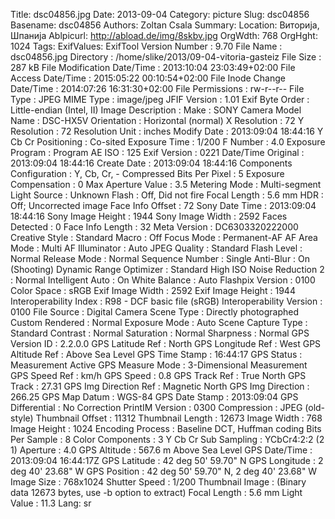 Title: dsc04856.jpg
Date: 2013-09-04
Category: picture
Slug: dsc04856
Basename: dsc04856
Authors: Zoltan Csala
Summary:
Location: Виторија, Шпанија
Ablpicurl: http://abload.de/img/8skbv.jpg
OrgWdth: 768
OrgHght: 1024
Tags:
ExifValues: ExifTool Version Number : 9.70
            File Name : dsc04856.jpg
            Directory : /home/slike/2013/09-04-vitoria-gasteiz
            File Size : 287 kB
            File Modification Date/Time : 2013:10:04 23:03:49+02:00
            File Access Date/Time : 2015:05:22 00:10:54+02:00
            File Inode Change Date/Time : 2014:07:26 16:31:30+02:00
            File Permissions : rw-r--r--
            File Type : JPEG
            MIME Type : image/jpeg
            JFIF Version : 1.01
            Exif Byte Order : Little-endian (Intel, II)
            Image Description :
            Make : SONY
            Camera Model Name : DSC-HX5V
            Orientation : Horizontal (normal)
            X Resolution : 72
            Y Resolution : 72
            Resolution Unit : inches
            Modify Date : 2013:09:04 18:44:16
            Y Cb Cr Positioning : Co-sited
            Exposure Time : 1/200
            F Number : 4.0
            Exposure Program : Program AE
            ISO : 125
            Exif Version : 0221
            Date/Time Original : 2013:09:04 18:44:16
            Create Date : 2013:09:04 18:44:16
            Components Configuration : Y, Cb, Cr, -
            Compressed Bits Per Pixel : 5
            Exposure Compensation : 0
            Max Aperture Value : 3.5
            Metering Mode : Multi-segment
            Light Source : Unknown
            Flash : Off, Did not fire
            Focal Length : 5.6 mm
            HDR : Off; Uncorrected image
            Face Info Offset : 72
            Sony Date Time : 2013:09:04 18:44:16
            Sony Image Height : 1944
            Sony Image Width : 2592
            Faces Detected : 0
            Face Info Length : 32
            Meta Version : DC6303320222000
            Creative Style : Standard
            Macro : Off
            Focus Mode : Permanent-AF
            AF Area Mode : Multi
            AF Illuminator : Auto
            JPEG Quality : Standard
            Flash Level : Normal
            Release Mode : Normal
            Sequence Number : Single
            Anti-Blur : On (Shooting)
            Dynamic Range Optimizer : Standard
            High ISO Noise Reduction 2 : Normal
            Intelligent Auto : On
            White Balance : Auto
            Flashpix Version : 0100
            Color Space : sRGB
            Exif Image Width : 2592
            Exif Image Height : 1944
            Interoperability Index : R98 - DCF basic file (sRGB)
            Interoperability Version : 0100
            File Source : Digital Camera
            Scene Type : Directly photographed
            Custom Rendered : Normal
            Exposure Mode : Auto
            Scene Capture Type : Standard
            Contrast : Normal
            Saturation : Normal
            Sharpness : Normal
            GPS Version ID : 2.2.0.0
            GPS Latitude Ref : North
            GPS Longitude Ref : West
            GPS Altitude Ref : Above Sea Level
            GPS Time Stamp : 16:44:17
            GPS Status : Measurement Active
            GPS Measure Mode : 3-Dimensional Measurement
            GPS Speed Ref : km/h
            GPS Speed : 0.8
            GPS Track Ref : True North
            GPS Track : 27.31
            GPS Img Direction Ref : Magnetic North
            GPS Img Direction : 266.25
            GPS Map Datum : WGS-84
            GPS Date Stamp : 2013:09:04
            GPS Differential : No Correction
            PrintIM Version : 0300
            Compression : JPEG (old-style)
            Thumbnail Offset : 11312
            Thumbnail Length : 12673
            Image Width : 768
            Image Height : 1024
            Encoding Process : Baseline DCT, Huffman coding
            Bits Per Sample : 8
            Color Components : 3
            Y Cb Cr Sub Sampling : YCbCr4:2:2 (2 1)
            Aperture : 4.0
            GPS Altitude : 567.6 m Above Sea Level
            GPS Date/Time : 2013:09:04 16:44:17Z
            GPS Latitude : 42 deg 50' 59.70" N
            GPS Longitude : 2 deg 40' 23.68" W
            GPS Position : 42 deg 50' 59.70" N, 2 deg 40' 23.68" W
            Image Size : 768x1024
            Shutter Speed : 1/200
            Thumbnail Image : (Binary data 12673 bytes, use -b option to extract)
            Focal Length : 5.6 mm
            Light Value : 11.3
Lang: sr

